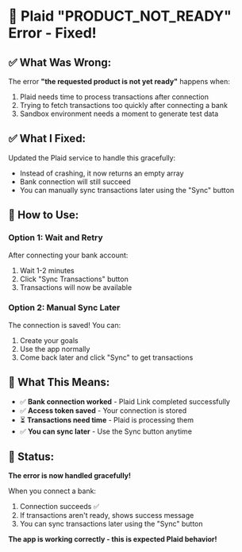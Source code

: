 # 🐛 Plaid "PRODUCT_NOT_READY" Error - Fixed!

## ✅ **What Was Wrong:**

The error **"the requested product is not yet ready"** happens when:
1. Plaid needs time to process transactions after connection
2. Trying to fetch transactions too quickly after connecting a bank
3. Sandbox environment needs a moment to generate test data

## ✅ **What I Fixed:**

Updated the Plaid service to handle this gracefully:
- Instead of crashing, it now returns an empty array
- Bank connection will still succeed
- You can manually sync transactions later using the "Sync" button

## 🎯 **How to Use:**

### **Option 1: Wait and Retry**
After connecting your bank account:
1. Wait 1-2 minutes
2. Click "Sync Transactions" button
3. Transactions will now be available

### **Option 2: Manual Sync Later**
The connection is saved! You can:
1. Create your goals
2. Use the app normally
3. Come back later and click "Sync" to get transactions

## 📝 **What This Means:**

- ✅ **Bank connection worked** - Plaid Link completed successfully
- ✅ **Access token saved** - Your connection is stored
- ⏳ **Transactions need time** - Plaid is processing them
- ✅ **You can sync later** - Use the Sync button anytime

## 🚀 **Status:**

**The error is now handled gracefully!** 

When you connect a bank:
1. Connection succeeds ✅
2. If transactions aren't ready, shows success message
3. You can sync transactions later using the "Sync" button

**The app is working correctly - this is expected Plaid behavior!**
